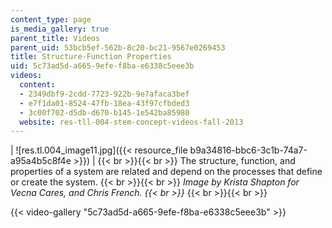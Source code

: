 ```yaml
---
content_type: page
is_media_gallery: true
parent_title: Videos
parent_uid: 53bcb5ef-562b-8c20-bc21-9567e0269453
title: Structure-Function Properties
uid: 5c73ad5d-a665-9efe-f8ba-e6338c5eee3b
videos:
  content:
  - 2349dbf9-2cdd-7723-922b-9e7afaca3bef
  - e7f1da01-8524-47fb-18ea-43f97cfbded3
  - 3c00f702-d5db-d670-b145-1e542ba85980
  website: res-tll-004-stem-concept-videos-fall-2013
---
```


| ![res.tl.004_image11.jpg]({{< resource_file b9a34816-bbc6-3c1b-74a7-a95a4b5c8f4e >}}) |  {{< br >}}{{< br >}} The structure, function, and properties of a system are related and depend on the processes that define or create the system. {{< br >}}{{< br >}} _Image by Krista Shapton for Vecna Cares, and Chris French.  {{< br >}}_ {{< br >}}{{< br >}}

{{< video-gallery "5c73ad5d-a665-9efe-f8ba-e6338c5eee3b" >}}

